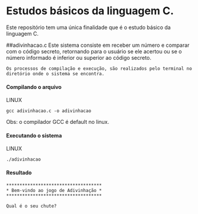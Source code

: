 # Estudos básicos da linguagem C.

Este repositório tem uma única finalidade que é o estudo básico da linguagem C.

##adivinhacao.c
Este sistema consiste em receber um número e comparar com o código secreto, retornando para o usuário se ele acertou ou se o número informado é inferior ou superior ao código secreto.

    Os processos de compilação e execução, são realizados pelo terminal no diretório onde o sistema se encontra.

#### Compilando o arquivo

LINUX
    
    gcc adivinhacao.c -o adivinhacao

Obs: o compilador GCC é default no linux.

#### Executando o sistema

LINUX

    ./adivinhacao

#### Resultado

    ************************************
    * Bem-vindo ao jogo de Adivinhação *
    ************************************

    Qual é o seu chute?